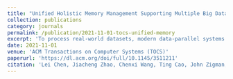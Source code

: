 ```yaml
---
title: "Unified Holistic Memory Management Supporting Multiple Big Data Processing Frameworks over Hybrid Memories"
collection: publications
category: journals
permalink: /publication/2021-11-01-tocs-unified-memory
excerpt: 'To process real-world datasets, modern data-parallel systems often require extremely large amounts of memory, which are both costly and energy inefficient. Emerging non-volatile memory (NVM) technologies offer high capacity compared to DRAM and low energy compared to SSDs. Hence, NVMs have the potential to fundamentally change the dichotomy between DRAM and durable storage in Big Data processing. However, most Big Data applications are written in managed languages and executed on top of a managed runtime that already performs various dimensions of memory management. Supporting hybrid physical memories adds a new dimension, creating unique challenges in data replacement. This article proposes Panthera, a semantics-aware, fully automated memory management technique for Big Data processing over hybrid memories. Panthera analyzes user programs on a Big Data system to infer their coarse-grained access patterns, which are then passed to the Panthera runtime for efficient data placement and migration. For Big Data applications, the coarse-grained data division information is accurate enough to guide the GC for data layout, which hardly incurs overhead in data monitoring and moving. We implemented Panthera in OpenJDK and Apache Spark. Based on Big Data applications’ memory access pattern, we also implemented a new profiling-guided optimization strategy, which is transparent to applications. With this optimization, our extensive evaluation demonstrates that Panthera reduces energy by 32–53% at less than 1% time overhead on average. To show Panthera’s applicability, we extend it to QuickCached, a pure Java implementation of Memcached. Our evaluation results show that Panthera reduces energy by 28.7% at 5.2% time overhead on average.'
date: 2021-11-01
venue: 'ACM Transactions on Computer Systems (TOCS)'
paperurl: 'https://dl.acm.org/doi/full/10.1145/3511211'
citation: 'Lei Chen, Jiacheng Zhao, Chenxi Wang, Ting Cao, John Zigman, Haris Volos, Onur Mutlu, Fang Lv, Xiaobing Feng, Guoqing Harry Xu, Huimin Cui. (2021). "Unified Holistic Memory Management Supporting Multiple Big Data Processing Frameworks over Hybrid Memories." <i>ACM Transactions on Computer Systems (TOCS)</i>, Vol 39(1-4): pp. 1-38.'
---
```


